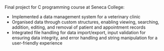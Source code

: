 Final project for C programming course at Seneca College:
* Implemented a data management system for a veterinary clinic
* Organised data through custom structures, enabling viewing, searching, addition, editing, and removal of patient and appointment records
* Integrated file handling for data import/export, input validation for ensuring data integrity, and error handling and string manipulation for a user-friendly experience
